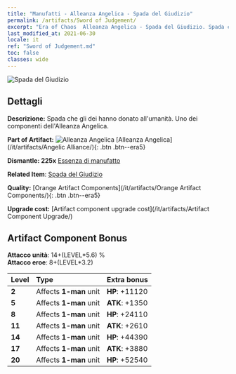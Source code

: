 ```yaml
---
title: "Manufatti - Alleanza Angelica - Spada del Giudizio"
permalink: /artifacts/Sword of Judgement/
excerpt: "Era of Chaos  Alleanza Angelica - Spada del Giudizio. Spada che gli dei hanno donato all'umanità. Uno dei componenti dell'Alleanza Angelica."
last_modified_at: 2021-06-30
locale: it
ref: "Sword of Judgement.md"
toc: false
classes: wide
---
```


 ![Spada del Giudizio](/images/t/artifact_40411.png)



## Dettagli

 **Descrizione:** Spada che gli dei hanno donato all'umanità. Uno dei componenti dell'Alleanza Angelica.

 **Part of Artifact:** ![Alleanza Angelica](/images/t/icon_artifact_41.png) [Alleanza Angelica](/it/artifacts/Angelic Alliance/){: .btn .btn--era5}

 **Dismantle: 225x** [Essenza di manufatto](/ItemsIT/con_905/)

 **Related Item**: [Spada del Giudizio](/ItemsIT/art_150/)

 **Quality:** [Orange Artifact Components](/it/artifacts/Orange Artifact Components/){: .btn .btn--era5}

 **Upgrade cost:** [Artifact component upgrade cost](/it/artifacts/Artifact Component Upgrade/)

## Artifact Component Bonus

  **Attacco unità**: 14+(LEVEL\*5.6) %<br/>**Attacco eroe**: 8+(LEVEL\*3.2)

  |  Level  | Type |    Extra bonus  | 
  |:--------|:-----|:----------------| 
  | **2** | Affects **1-man** unit | **HP**: +11120 | 
  | **5** | Affects **1-man** unit | **ATK**: +1350 | 
  | **8** | Affects **1-man** unit | **HP**: +24110 | 
  | **11** | Affects **1-man** unit | **ATK**: +2610 | 
  | **14** | Affects **1-man** unit | **HP**: +44390 | 
  | **17** | Affects **1-man** unit | **ATK**: +3880 | 
  | **20** | Affects **1-man** unit | **HP**: +52540 | 
